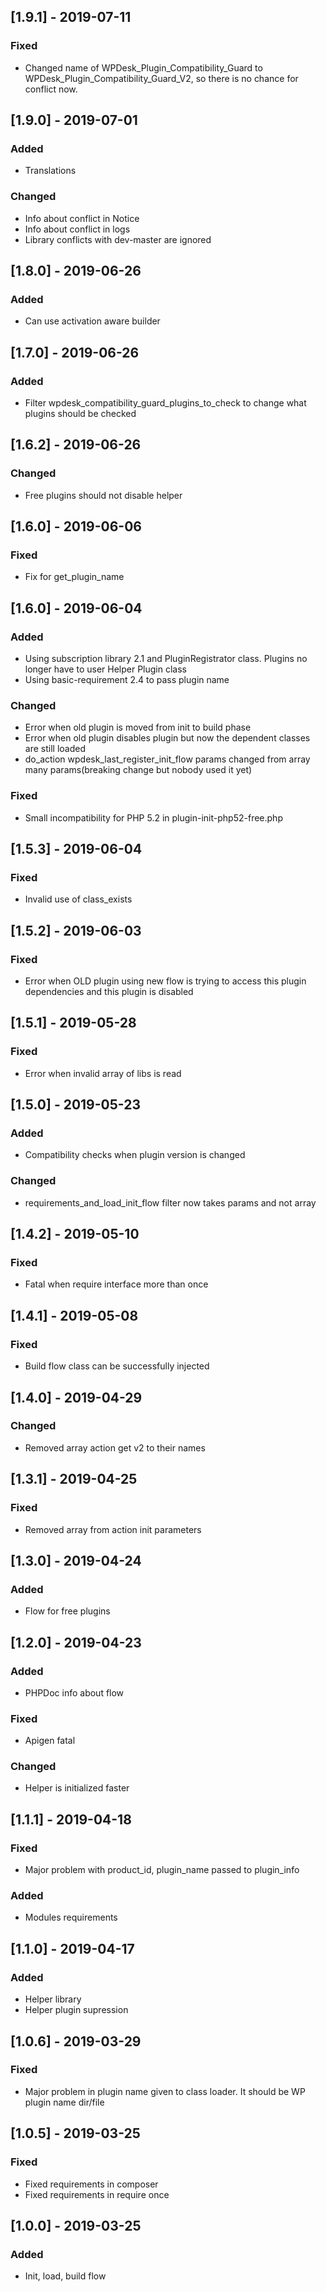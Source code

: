 ## [1.9.1] - 2019-07-11
### Fixed
- Changed name of WPDesk_Plugin_Compatibility_Guard to WPDesk_Plugin_Compatibility_Guard_V2, 
  so there is no chance for conflict now. 

## [1.9.0] - 2019-07-01
### Added
- Translations
### Changed
- Info about conflict in Notice
- Info about conflict in logs
- Library conflicts with dev-master are ignored

## [1.8.0] - 2019-06-26
### Added
- Can use activation aware builder

## [1.7.0] - 2019-06-26
### Added
- Filter wpdesk_compatibility_guard_plugins_to_check to change what plugins should be checked

## [1.6.2] - 2019-06-26
### Changed
- Free plugins should not disable helper

## [1.6.0] - 2019-06-06
### Fixed
- Fix for get_plugin_name

## [1.6.0] - 2019-06-04
### Added
- Using subscription library 2.1 and PluginRegistrator class. Plugins no longer have to user Helper Plugin class
- Using basic-requirement 2.4 to pass plugin name
### Changed
- Error when old plugin is moved from init to build phase
- Error when old plugin disables plugin but now the dependent classes are still loaded
- do_action wpdesk_last_register_init_flow params changed from array many params(breaking change but nobody used it yet) 
### Fixed
- Small incompatibility for PHP 5.2 in plugin-init-php52-free.php

## [1.5.3] - 2019-06-04
### Fixed
- Invalid use of class_exists

## [1.5.2] - 2019-06-03
### Fixed
- Error when OLD plugin using new flow is trying to access this plugin dependencies and this plugin is disabled

## [1.5.1] - 2019-05-28
### Fixed
- Error when invalid array of libs is read

## [1.5.0] - 2019-05-23
### Added
- Compatibility checks when plugin version is changed
### Changed
- requirements_and_load_init_flow filter now takes params and not array

## [1.4.2] - 2019-05-10
### Fixed
- Fatal when require interface more than once

## [1.4.1] - 2019-05-08
### Fixed
- Build flow class can be successfully injected

## [1.4.0] - 2019-04-29
### Changed
- Removed array action get v2 to their names

## [1.3.1] - 2019-04-25
### Fixed
- Removed array from action init parameters

## [1.3.0] - 2019-04-24
### Added
- Flow for free plugins

## [1.2.0] - 2019-04-23
### Added
- PHPDoc info about flow
### Fixed
- Apigen fatal
### Changed
- Helper is initialized faster

## [1.1.1] - 2019-04-18
### Fixed
- Major problem with product_id, plugin_name passed to plugin_info
### Added
- Modules requirements

## [1.1.0] - 2019-04-17
### Added
- Helper library
- Helper plugin supression

## [1.0.6] - 2019-03-29
### Fixed
- Major problem in plugin name given to class loader. It should be WP plugin name dir/file

## [1.0.5] - 2019-03-25
### Fixed
- Fixed requirements in composer
- Fixed requirements in require once

## [1.0.0] - 2019-03-25
### Added
- Init, load, build flow